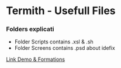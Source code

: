 Termith - Usefull Files
===================

### Folders explicati

- Folder Scripts contains .xsl & .sh
- Folder Screens contains .psd about idefix

[Link Demo & Formations](http://termith-anr.github.io/scripts-formats/)
